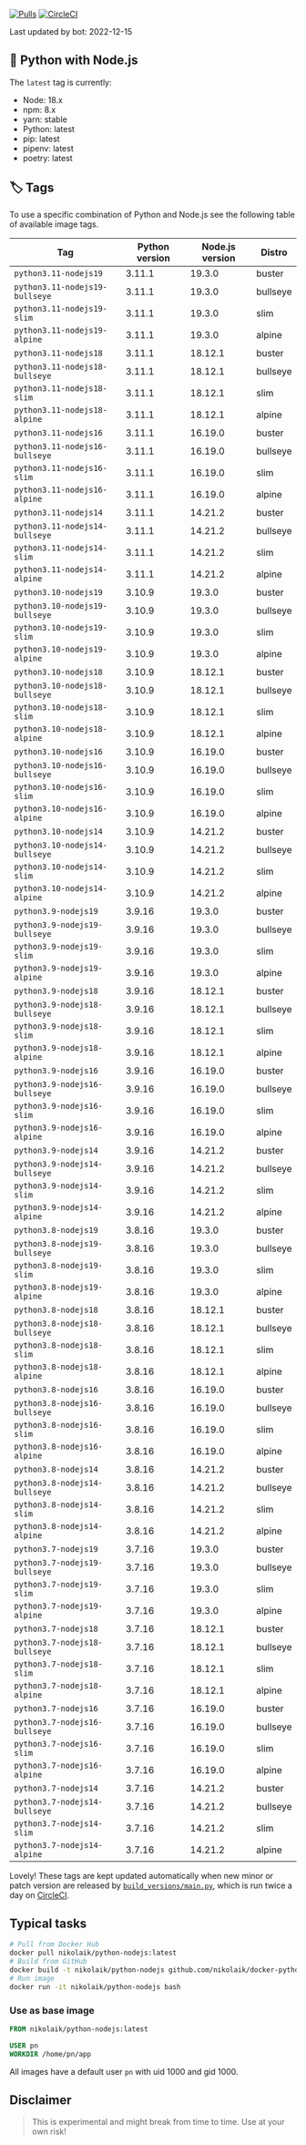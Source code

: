 [![Pulls](https://img.shields.io/docker/pulls/nikolaik/python-nodejs.svg?style=flat-square)](https://hub.docker.com/r/nikolaik/python-nodejs/)
[![CircleCI](https://img.shields.io/circleci/project/github/nikolaik/docker-python-nodejs.svg?style=flat-square)](https://circleci.com/gh/nikolaik/docker-python-nodejs)

Last updated by bot: 2022-12-15

## 🐳 Python with Node.js

The `latest` tag is currently:

- Node: 18.x
- npm: 8.x
- yarn: stable
- Python: latest
- pip: latest
- pipenv: latest
- poetry: latest

## 🏷 Tags

To use a specific combination of Python and Node.js see the following table of available image tags.

Tag | Python version | Node.js version | Distro
--- | --- | --- | ---
`python3.11-nodejs19` | 3.11.1 | 19.3.0 | buster
`python3.11-nodejs19-bullseye` | 3.11.1 | 19.3.0 | bullseye
`python3.11-nodejs19-slim` | 3.11.1 | 19.3.0 | slim
`python3.11-nodejs19-alpine` | 3.11.1 | 19.3.0 | alpine
`python3.11-nodejs18` | 3.11.1 | 18.12.1 | buster
`python3.11-nodejs18-bullseye` | 3.11.1 | 18.12.1 | bullseye
`python3.11-nodejs18-slim` | 3.11.1 | 18.12.1 | slim
`python3.11-nodejs18-alpine` | 3.11.1 | 18.12.1 | alpine
`python3.11-nodejs16` | 3.11.1 | 16.19.0 | buster
`python3.11-nodejs16-bullseye` | 3.11.1 | 16.19.0 | bullseye
`python3.11-nodejs16-slim` | 3.11.1 | 16.19.0 | slim
`python3.11-nodejs16-alpine` | 3.11.1 | 16.19.0 | alpine
`python3.11-nodejs14` | 3.11.1 | 14.21.2 | buster
`python3.11-nodejs14-bullseye` | 3.11.1 | 14.21.2 | bullseye
`python3.11-nodejs14-slim` | 3.11.1 | 14.21.2 | slim
`python3.11-nodejs14-alpine` | 3.11.1 | 14.21.2 | alpine
`python3.10-nodejs19` | 3.10.9 | 19.3.0 | buster
`python3.10-nodejs19-bullseye` | 3.10.9 | 19.3.0 | bullseye
`python3.10-nodejs19-slim` | 3.10.9 | 19.3.0 | slim
`python3.10-nodejs19-alpine` | 3.10.9 | 19.3.0 | alpine
`python3.10-nodejs18` | 3.10.9 | 18.12.1 | buster
`python3.10-nodejs18-bullseye` | 3.10.9 | 18.12.1 | bullseye
`python3.10-nodejs18-slim` | 3.10.9 | 18.12.1 | slim
`python3.10-nodejs18-alpine` | 3.10.9 | 18.12.1 | alpine
`python3.10-nodejs16` | 3.10.9 | 16.19.0 | buster
`python3.10-nodejs16-bullseye` | 3.10.9 | 16.19.0 | bullseye
`python3.10-nodejs16-slim` | 3.10.9 | 16.19.0 | slim
`python3.10-nodejs16-alpine` | 3.10.9 | 16.19.0 | alpine
`python3.10-nodejs14` | 3.10.9 | 14.21.2 | buster
`python3.10-nodejs14-bullseye` | 3.10.9 | 14.21.2 | bullseye
`python3.10-nodejs14-slim` | 3.10.9 | 14.21.2 | slim
`python3.10-nodejs14-alpine` | 3.10.9 | 14.21.2 | alpine
`python3.9-nodejs19` | 3.9.16 | 19.3.0 | buster
`python3.9-nodejs19-bullseye` | 3.9.16 | 19.3.0 | bullseye
`python3.9-nodejs19-slim` | 3.9.16 | 19.3.0 | slim
`python3.9-nodejs19-alpine` | 3.9.16 | 19.3.0 | alpine
`python3.9-nodejs18` | 3.9.16 | 18.12.1 | buster
`python3.9-nodejs18-bullseye` | 3.9.16 | 18.12.1 | bullseye
`python3.9-nodejs18-slim` | 3.9.16 | 18.12.1 | slim
`python3.9-nodejs18-alpine` | 3.9.16 | 18.12.1 | alpine
`python3.9-nodejs16` | 3.9.16 | 16.19.0 | buster
`python3.9-nodejs16-bullseye` | 3.9.16 | 16.19.0 | bullseye
`python3.9-nodejs16-slim` | 3.9.16 | 16.19.0 | slim
`python3.9-nodejs16-alpine` | 3.9.16 | 16.19.0 | alpine
`python3.9-nodejs14` | 3.9.16 | 14.21.2 | buster
`python3.9-nodejs14-bullseye` | 3.9.16 | 14.21.2 | bullseye
`python3.9-nodejs14-slim` | 3.9.16 | 14.21.2 | slim
`python3.9-nodejs14-alpine` | 3.9.16 | 14.21.2 | alpine
`python3.8-nodejs19` | 3.8.16 | 19.3.0 | buster
`python3.8-nodejs19-bullseye` | 3.8.16 | 19.3.0 | bullseye
`python3.8-nodejs19-slim` | 3.8.16 | 19.3.0 | slim
`python3.8-nodejs19-alpine` | 3.8.16 | 19.3.0 | alpine
`python3.8-nodejs18` | 3.8.16 | 18.12.1 | buster
`python3.8-nodejs18-bullseye` | 3.8.16 | 18.12.1 | bullseye
`python3.8-nodejs18-slim` | 3.8.16 | 18.12.1 | slim
`python3.8-nodejs18-alpine` | 3.8.16 | 18.12.1 | alpine
`python3.8-nodejs16` | 3.8.16 | 16.19.0 | buster
`python3.8-nodejs16-bullseye` | 3.8.16 | 16.19.0 | bullseye
`python3.8-nodejs16-slim` | 3.8.16 | 16.19.0 | slim
`python3.8-nodejs16-alpine` | 3.8.16 | 16.19.0 | alpine
`python3.8-nodejs14` | 3.8.16 | 14.21.2 | buster
`python3.8-nodejs14-bullseye` | 3.8.16 | 14.21.2 | bullseye
`python3.8-nodejs14-slim` | 3.8.16 | 14.21.2 | slim
`python3.8-nodejs14-alpine` | 3.8.16 | 14.21.2 | alpine
`python3.7-nodejs19` | 3.7.16 | 19.3.0 | buster
`python3.7-nodejs19-bullseye` | 3.7.16 | 19.3.0 | bullseye
`python3.7-nodejs19-slim` | 3.7.16 | 19.3.0 | slim
`python3.7-nodejs19-alpine` | 3.7.16 | 19.3.0 | alpine
`python3.7-nodejs18` | 3.7.16 | 18.12.1 | buster
`python3.7-nodejs18-bullseye` | 3.7.16 | 18.12.1 | bullseye
`python3.7-nodejs18-slim` | 3.7.16 | 18.12.1 | slim
`python3.7-nodejs18-alpine` | 3.7.16 | 18.12.1 | alpine
`python3.7-nodejs16` | 3.7.16 | 16.19.0 | buster
`python3.7-nodejs16-bullseye` | 3.7.16 | 16.19.0 | bullseye
`python3.7-nodejs16-slim` | 3.7.16 | 16.19.0 | slim
`python3.7-nodejs16-alpine` | 3.7.16 | 16.19.0 | alpine
`python3.7-nodejs14` | 3.7.16 | 14.21.2 | buster
`python3.7-nodejs14-bullseye` | 3.7.16 | 14.21.2 | bullseye
`python3.7-nodejs14-slim` | 3.7.16 | 14.21.2 | slim
`python3.7-nodejs14-alpine` | 3.7.16 | 14.21.2 | alpine

Lovely! These tags are kept updated automatically when new minor or patch version are released by [`build_versions/main.py`](./build_versions/main.py), which is run twice a day on [CircleCI](https://circleci.com/gh/nikolaik/docker-python-nodejs).

## Typical tasks

```bash
# Pull from Docker Hub
docker pull nikolaik/python-nodejs:latest
# Build from GitHub
docker build -t nikolaik/python-nodejs github.com/nikolaik/docker-python-nodejs
# Run image
docker run -it nikolaik/python-nodejs bash
```

### Use as base image

```Dockerfile
FROM nikolaik/python-nodejs:latest

USER pn
WORKDIR /home/pn/app
```

All images have a default user `pn` with uid 1000 and gid 1000.

## Disclaimer

> This is experimental and might break from time to time. Use at your own risk!
